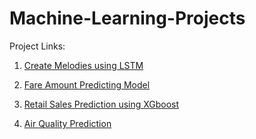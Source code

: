 # Machine-Learning-Projects

Project Links:

1. [Create Melodies using LSTM](https://github.com/hammaadrizwan/Generative-AI-Create-Melodies-using-LSTM)

2. [Fare Amount Predicting Model](https://github.com/hammaadrizwan/Fare-Amount-predicting-model)

3. [Retail Sales Prediction using XGboost](https://github.com/hammaadrizwan/marketwiz/tree/Hammaad)

5. [Air Quality Prediction](https://github.com/hammaadrizwan/HCHO-Time-Series-Predictor)
